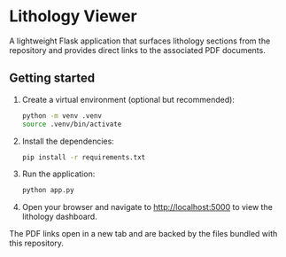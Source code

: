# Lithology Viewer

A lightweight Flask application that surfaces lithology sections from the repository and
provides direct links to the associated PDF documents.

## Getting started

1. Create a virtual environment (optional but recommended):

   ```bash
   python -m venv .venv
   source .venv/bin/activate
   ```

2. Install the dependencies:

   ```bash
   pip install -r requirements.txt
   ```

3. Run the application:

   ```bash
   python app.py
   ```

4. Open your browser and navigate to [http://localhost:5000](http://localhost:5000) to view the
   lithology dashboard.

The PDF links open in a new tab and are backed by the files bundled with this repository.

